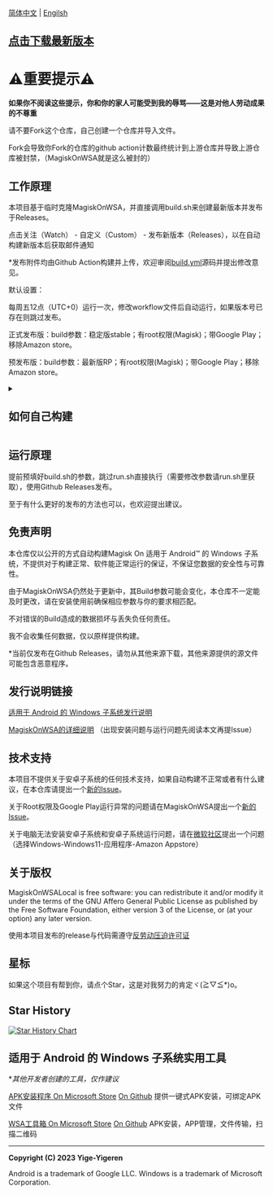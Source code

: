 [简体中文](README.md) | [Engilsh](READEME_EN.md)

## [点击下载最新版本](https://github.com/yige-yigeren/MagiskOnWSAOnlineBuild/releases/latest)

# ⚠️重要提示⚠️ 

**如果你不阅读这些提示，你和你的家人可能受到我的辱骂——这是对他人劳动成果的不尊重**

请不要Fork这个仓库，自己创建一个仓库并导入文件。

Fork会导致你Fork的仓库的github action计数最终统计到上游仓库并导致上游仓库被封禁，（MagiskOnWSA就是这么被封的）

## 工作原理

本项目基于临时克隆MagiskOnWSA，并直接调用build.sh来创建最新版本并发布于Releases。

点击关注（Watch） - 自定义（Custom） - 发布新版本（Releases），以在自动构建新版本后获取邮件通知

*发布附件均由Github Action构建并上传，欢迎审阅[build.yml](https://github.com/yige-yigeren/MagiskOnWSAOnlineBuild/edit/main/.github/workflows/Build.yml)源码并提出修改意见。

默认设置：

每周五12点（UTC+0）运行一次，修改workflow文件后自动运行，如果版本号已存在则跳过发布。

正式发布版：build参数：稳定版stable；有root权限(Magisk)；带Google Play；移除Amazon store。

预发布版：build参数：最新版RP；有root权限(Magisk)；带Google Play；移除Amazon store。


<details>
<summary><h2>如何自己构建</h2></summary>
请不要直接Fork仓库，自己[创建仓库](https://github.com/new/import)，并填入以下网址`https://github.com/yige-yigeren/MagiskOnWSAOnlineBuild`

在完成后，需要打开/.github/workflows下的文件并修改Setup Parameters步骤的预设值为你需要的上游基础仓库和发布仓库。

仓库必需私有变量：[secrets.PUBLISH_TOKEN](https://github.com/settings/tokens)，用于访问github并发布，请给予'repo', 'read:org'权限。
</details>

## 运行原理

提前预填好build.sh的参数，跳过run.sh直接执行（需要修改参数请run.sh里获取），使用Github Releases发布。

至于有什么更好的发布的方法也可以，也欢迎提出建议。

## 免责声明

本仓库仅以公开的方式自动构建Magisk On 适用于 Android™️ 的 Windows 子系统，不提供对于构建正常、软件能正常运行的保证，不保证您数据的安全性与可靠性。

由于MagiskOnWSA仍然处于更新中，其Build参数可能会变化，本仓库不一定能及时更改，请在安装使用前确保相应参数与你的要求相匹配。
        
不对错误的Build造成的数据损坏与丢失负任何责任。
        
我不会收集任何数据，仅以原样提供构建。

*当前仅发布在Github Releases，请勿从其他来源下载，其他来源提供的源文件可能包含恶意程序。

## 发行说明链接
        
[适用于 Android 的 Windows 子系统发行说明](https://learn.microsoft.com/zh-cn/windows/android/wsa/release-notes)
        
[MagiskOnWSA的详细说明](https://github.com/LSPosed/MagiskOnWSALocal#readme) （出现安装问题与运行问题先阅读本文再提Issue）
        
## 技术支持
        
本项目不提供关于安卓子系统的任何技术支持，如果自动构建不正常或者有什么建议，在本仓库请提出一个[新的Issue](https://github.com/yige-yigeren/MagiskOnWSAOnlineBuild/issues/new)。
        
关于Root权限及Google Play运行异常的问题请在MagiskOnWSA提出一个[新的Issue](https://github.com/LSPosed/MagiskOnWSALocal/issues/new/choose)。

关于电脑无法安装安卓子系统和安卓子系统运行问题，请在[微软社区](https://answers.microsoft.com/zh-hans/newthread)提出一个问题（选择Windows-Windows11-应用程序-Amazon Appstore）

## 关于版权

MagiskOnWSALocal is free software: you can redistribute it and/or modify it under the terms of the GNU Affero General Public License as published by the Free Software Foundation, either version 3 of the License, or (at your option) any later version.

使用本项目发布的release与代码需遵守[反劳动压迫许可证](https://github.com/yige-yigeren/MagiskOnWSAOnlineBuild/blob/main/Additional_LICENSE_CN)

## 星标

如果这个项目有帮到你，请点个Star，这是对我努力的肯定ヾ(≧▽≦*)o。

## Star History

[![Star History Chart](https://api.star-history.com/svg?repos=yige-yigeren/MagiskOnWSAOnlineBuild&type=Date)](https://star-history.com/#yige-yigeren/MagiskOnWSAOnlineBuild&Date)

## 适用于 Android 的 Windows 子系统实用工具
        
**其他开发者创建的工具，仅作建议*
        
[APK安装程序 On Microsoft Store](https://www.microsoft.com/store/productId/9P2JFQ43FPPG) [On Github](https://github.com/Paving-Base/APK-Installer) 提供一键式APK安装，可绑定APK文件
        
[WSA工具箱 On Microsoft Store](https://www.microsoft.com/store/productId/9PPSP2MKVTGT) [On Github](https://github.com/makazeu/WsaToolbox) APK安装，APP管理，文件传输，扫描二维码

---

**Copyright (C) 2023 Yige-Yigeren**

Android is a trademark of Google LLC. Windows is a trademark of Microsoft Corporation.
